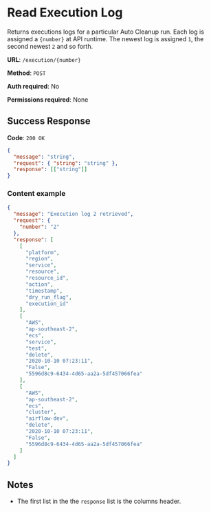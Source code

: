 # Read Execution Log

Returns executions logs for a particular Auto Cleanup run. Each log is assigned a `{number}` at API runtime. The newest log is assigned `1`, the second newest `2` and so forth.

**URL**: `/execution/{number}`

**Method**: `POST`

**Auth required**: No

**Permissions required**: None

## Success Response

**Code**: `200 OK`

```json
{
  "message": "string",
  "request": { "string": "string" },
  "response": [["string"]]
}
```

### Content example

```json
{
  "message": "Execution log 2 retrieved",
  "request": {
    "number": "2"
  },
  "response": [
    [
      "platform",
      "region",
      "service",
      "resource",
      "resource_id",
      "action",
      "timestamp",
      "dry_run_flag",
      "execution_id"
    ],
    [
      "AWS",
      "ap-southeast-2",
      "ecs",
      "service",
      "test",
      "delete",
      "2020-10-10 07:23:11",
      "False",
      "5596d8c9-6434-4d65-aa2a-5df457066fea"
    ],
    [
      "AWS",
      "ap-southeast-2",
      "ecs",
      "cluster",
      "airflow-dev",
      "delete",
      "2020-10-10 07:23:11",
      "False",
      "5596d8c9-6434-4d65-aa2a-5df457066fea"
    ]
  ]
}
```

## Notes

- The first list in the the `response` list is the columns header.
